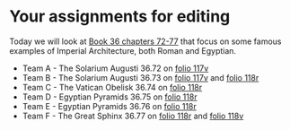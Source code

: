 # Your assignments for editing

Today we will look at [Book 36 chapters 72-77](http://penelope.uchicago.edu/Thayer/L/Roman/Texts/Pliny_the_Elder/36*.html) that focus on some famous examples of Imperial Architecture, both Roman and Egyptian. 

 - Team A - The Solarium Augusti 36.72 on [folio 117v](http://www.homermultitext.org/ict2/?urn=urn:cite2:bamberg:sbb104imgs.v1:sbb00000104_00238)
 - Team B - The Solarium Augusti 36.73 on [folio 117v](http://www.homermultitext.org/ict2/?urn=urn:cite2:bamberg:sbb104imgs.v1:sbb00000104_00238) and [folio 118r](http://www.homermultitext.org/ict2/?urn=urn:cite2:bamberg:sbb104imgs.v1:sbb00000104_00238)
 - Team C - The Vatican Obelisk 36.74 on [folio 118r](http://www.homermultitext.org/ict2/?urn=urn:cite2:bamberg:sbb104imgs.v1:sbb00000104_00238)
 - Team D - Egyptian Pyramids 36.75 on [folio 118r](http://www.homermultitext.org/ict2/?urn=urn:cite2:bamberg:sbb104imgs.v1:sbb00000104_00238)
 - Team E - Egyptian Pyramids 36.76 on [folio 118r](http://www.homermultitext.org/ict2/?urn=urn:cite2:bamberg:sbb104imgs.v1:sbb00000104_00238)
 - Team F - The Great Sphinx 36.77 on [folio 118r](http://www.homermultitext.org/ict2/?urn=urn:cite2:bamberg:sbb104imgs.v1:sbb00000104_00238) and [folio 118v](http://www.homermultitext.org/ict2/?urn=urn:cite2:bamberg:sbb104imgs.v1:sbb00000104_00240)
